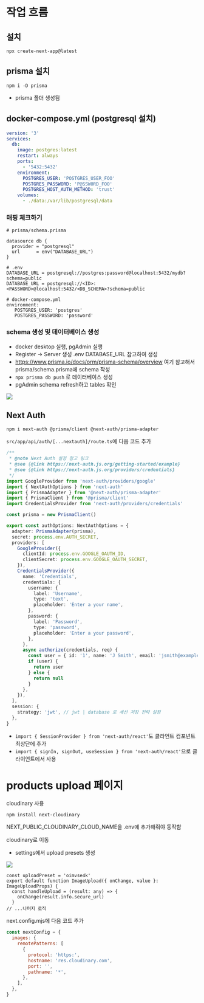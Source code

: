 # 작업 흐름

## 설치

`npx create-next-app@latest`

## prisma 설치

`npm i -D prisma`

- prisma 폴더 생성됨

## docker-compose.yml (postgresql 설치)

```yml
version: '3'
services:
  db:
    image: postgres:latest
    restart: always
    ports:
      - '5432:5432'
    environment:
      POSTGRES_USER: 'POSTGRES_USER_FOO'
      POSTGRES_PASSWORD: 'P@SSW0RD_FOO'
      POSTGRES_HOST_AUTH_METHOD: 'trust'
    volumes:
      - ./data:/var/lib/postgresql/data
```

### 매핑 체크하기

```
# prisma/schema.prisma

datasource db {
  provider = "postgresql"
  url      = env("DATABASE_URL")
}

# .env
DATABASE_URL = postgresql://postgres:password@localhost:5432/mydb?schema=public
DATABASE_URL = postgresql://<ID>:<PASSWORD>@localhost:5432/<DB_SCHEMA>?schema=public

# docker-compose.yml
environment:
   POSTGRES_USER: 'postgres'
   POSTGRES_PASSWORD: 'password'
```

### schema 생성 및 데이터베이스 생성

- docker desktop 실행, pgAdmin 실행
- Register -> Server 생성 .env DATABASE_URL 참고하여 생성
- https://www.prisma.io/docs/orm/prisma-schema/overview 여기 참고해서 prisma/schema.prisma에 schema 작성
- `npx prisma db push` 로 데이터베이스 생성
- pgAdmin schema refresh하고 tables 확인

<img src="./public/1.png" />

## Next Auth

`npm i next-auth @prisma/client @next-auth/prisma-adapter`

`src/app/api/auth/[...nextauth]/route.ts`에 다음 코드 추가

```ts
/**
 * @note Next Auth 설정 참고 링크
 * @see {@link https://next-auth.js.org/getting-started/example}
 * @see {@link https://next-auth.js.org/providers/credentials}
 */
import GoogleProvider from 'next-auth/providers/google'
import { NextAuthOptions } from 'next-auth'
import { PrismaAdapter } from '@next-auth/prisma-adapter'
import { PrismaClient } from '@prisma/client'
import CredentialsProvider from 'next-auth/providers/credentials'

const prisma = new PrismaClient()

export const authOptions: NextAuthOptions = {
  adapter: PrismaAdapter(prisma),
  secret: process.env.AUTH_SECRET,
  providers: [
    GoogleProvider({
      clientId: process.env.GOOGLE_OAUTH_ID,
      clientSecret: process.env.GOOGLE_OAUTH_SECRET,
    }),
    CredentialsProvider({
      name: 'Credentials',
      credentials: {
        username: {
          label: 'Username',
          type: 'text',
          placeholder: 'Enter a your name',
        },
        password: {
          label: 'Password',
          type: 'password',
          placeholder: 'Enter a your password',
        },
      },
      async authorize(credentials, req) {
        const user = { id: '1', name: 'J Smith', email: 'jsmith@example.com' }
        if (user) {
          return user
        } else {
          return null
        }
      },
    }),
  ],
  session: {
    strategy: 'jwt', // jwt | database 로 세선 저장 전략 설정
  },
}
```

- `import { SessionProvider } from 'next-auth/react'`도 클라언트 컴포넌트 최상단에 추가
- `import { signIn, signOut, useSession } from 'next-auth/react'`으로 클라이언트에서 사용

# products upload 페이지

cloudinary 사용

`npm install next-cloudinary`

NEXT_PUBLIC_CLOUDINARY_CLOUD_NAME을 .env에 추가해줘야 동작함

cloudinary로 이동

- settings에서 upload presets 생성

<img src="./public/2.png" />

```tsx
const uploadPreset = 'oimvse4k'
export default function ImageUpload({ onChange, value }: ImageUploadProps) {
  const handleUpload = (result: any) => {
    onChange(result.info.secure_url)
  }
// ...나머지 로직
```

next.config.mjs에 다음 코드 추가

```js
const nextConfig = {
  images: {
    remotePatterns: [
      {
        protocol: 'https:',
        hostname: 'res.cloudinary.com',
        port: '',
        pathname: '*',
      },
    ],
  },
}
```

